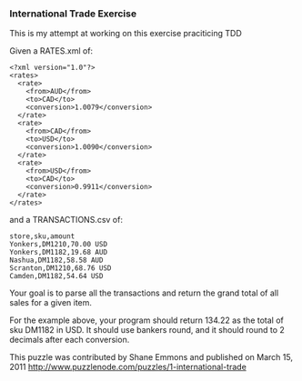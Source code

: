 ### International Trade Exercise

This is my attempt at working on this exercise praciticing TDD

Given a RATES.xml of:

```
<?xml version="1.0"?>
<rates>
  <rate>
    <from>AUD</from>
    <to>CAD</to>
    <conversion>1.0079</conversion>
  </rate>
  <rate>
    <from>CAD</from>
    <to>USD</to>
    <conversion>1.0090</conversion>
  </rate>
  <rate>
    <from>USD</from>
    <to>CAD</to>
    <conversion>0.9911</conversion>
  </rate>
</rates>
```

and a TRANSACTIONS.csv of:

```
store,sku,amount
Yonkers,DM1210,70.00 USD
Yonkers,DM1182,19.68 AUD
Nashua,DM1182,58.58 AUD
Scranton,DM1210,68.76 USD
Camden,DM1182,54.64 USD
```

Your goal is to parse all the transactions and return the grand total of all sales for a given item.

For the example above, your program should return 134.22 as the total of sku DM1182 in USD. 
It should use bankers round, and it should round to 2 decimals after each conversion. 

This puzzle was contributed by Shane Emmons and published on March 15, 2011
http://www.puzzlenode.com/puzzles/1-international-trade

